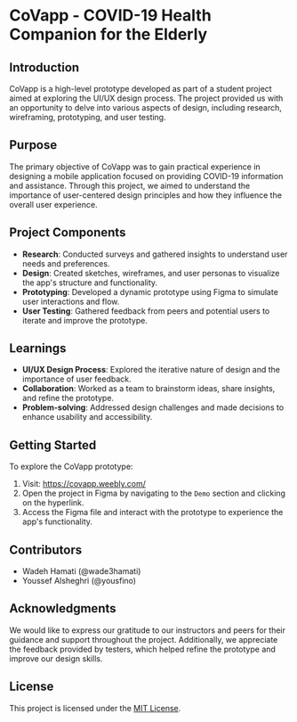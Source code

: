 # CoVapp -  COVID-19 Health Companion for the Elderly

## Introduction

CoVapp is a high-level prototype developed as part of a student project aimed at exploring the UI/UX design process. The project provided us with an opportunity to delve into various aspects of design, including research, wireframing, prototyping, and user testing.

## Purpose

The primary objective of CoVapp was to gain practical experience in designing a mobile application focused on providing COVID-19 information and assistance. Through this project, we aimed to understand the importance of user-centered design principles and how they influence the overall user experience.

## Project Components

- **Research**: Conducted surveys and gathered insights to understand user needs and preferences.
- **Design**: Created sketches, wireframes, and user personas to visualize the app's structure and functionality.
- **Prototyping**: Developed a dynamic prototype using Figma to simulate user interactions and flow.
- **User Testing**: Gathered feedback from peers and potential users to iterate and improve the prototype.

## Learnings

- **UI/UX Design Process**: Explored the iterative nature of design and the importance of user feedback.
- **Collaboration**: Worked as a team to brainstorm ideas, share insights, and refine the prototype.
- **Problem-solving**: Addressed design challenges and made decisions to enhance usability and accessibility.

## Getting Started

To explore the CoVapp prototype:

1. Visit: https://covapp.weebly.com/
2. Open the project in Figma by navigating to the `Demo` section and clicking on the hyperlink.
3. Access the Figma file and interact with the prototype to experience the app's functionality.

## Contributors

- Wadeh Hamati (@wade3hamati)
- Youssef Alsheghri (@yousfino)

## Acknowledgments

We would like to express our gratitude to our instructors and peers for their guidance and support throughout the project. Additionally, we appreciate the feedback provided by testers, which helped refine the prototype and improve our design skills.

## License

This project is licensed under the [MIT License](LICENSE).
